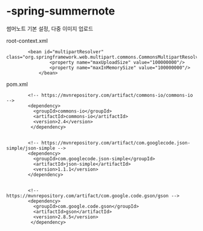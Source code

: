 # -spring-summernote

썸머노트 기본 설정, 다중 이미지 업로드

root-context.xml

      		<bean id="multipartResolver" class="org.springframework.web.multipart.commons.CommonsMultipartResolver">
		    		<property name="maxUploadSize" value="100000000"/>
		    		<property name="maxInMemorySize" value="100000000"/>
	    		</bean>
      
      
      
pom.xml

      		<!-- https://mvnrepository.com/artifact/commons-io/commons-io -->
		  	<dependency>
			  <groupId>commons-io</groupId>
			  <artifactId>commons-io</artifactId>
			  <version>2.4</version>
		 	 </dependency>
      
      
      		<!-- https://mvnrepository.com/artifact/com.googlecode.json-simple/json-simple -->
		  	<dependency>
			  <groupId>com.googlecode.json-simple</groupId>
			  <artifactId>json-simple</artifactId>
			  <version>1.1.1</version>
		  	</dependency>
      
      
      		<!-- https://mvnrepository.com/artifact/com.google.code.gson/gson -->
		  	<dependency>
			  <groupId>com.google.code.gson</groupId>
			  <artifactId>gson</artifactId>
			  <version>2.8.5</version>
		 	 </dependency>
      
      
